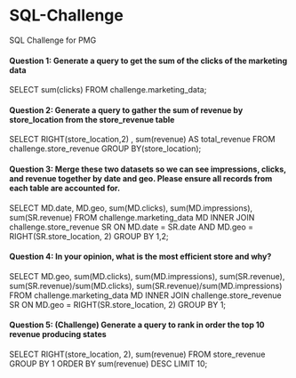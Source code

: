 # SQL-Challenge
SQL Challenge for PMG

#### Question 1: Generate a query to get the sum of the clicks of the marketing data

SELECT sum(clicks)
FROM challenge.marketing_data;

#### Question 2: Generate a query to gather the sum of revenue by store_location from the store_revenue table
SELECT RIGHT(store_location,2) , sum(revenue) AS total_revenue
FROM challenge.store_revenue
GROUP BY(store_location);

#### Question 3: Merge these two datasets so we can see impressions, clicks, and revenue together by date and geo. Please ensure all records from each table are accounted for. ​
SELECT MD.date, MD.geo, sum(MD.clicks), sum(MD.impressions), sum(SR.revenue)
FROM challenge.marketing_data MD INNER JOIN challenge.store_revenue SR
ON MD.date = SR.date AND MD.geo = RIGHT(SR.store_location, 2)
GROUP BY 1,2;

#### Question 4: In your opinion, what is the most efficient store and why?
SELECT MD.geo, sum(MD.clicks), sum(MD.impressions), sum(SR.revenue), sum(SR.revenue)/sum(MD.clicks), sum(SR.revenue)/sum(MD.impressions)
FROM challenge.marketing_data MD INNER JOIN challenge.store_revenue SR ON MD.geo = RIGHT(SR.store_location, 2)
GROUP BY 1;

#### Question 5: (Challenge) Generate a query to rank in order the top 10 revenue producing states
SELECT RIGHT(store_location, 2), sum(revenue)
FROM store_revenue 
GROUP BY 1 
ORDER BY sum(revenue) DESC LIMIT 10;
